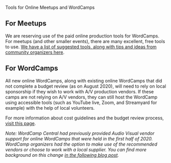 Tools for Online Meetups and WordCamps

<!-- wp:heading -->
<h2>For Meetups</h2>
<!-- /wp:heading -->

<!-- wp:paragraph -->
<p>We are reserving use of the paid online production tools for WordCamps. For meetups (and other smaller events), there are many excellent, free tools to use. <a href="https://make.wordpress.org/community/handbook/meetup-organizer/resources/organizing-virtual-events/">We have a list of suggested tools, along with tips and ideas from community organizers here</a>.</p>
<!-- /wp:paragraph -->

<!-- wp:heading -->
<h2>For WordCamps</h2>
<!-- /wp:heading -->

<!-- wp:paragraph -->
<p>All new online WordCamps, along with existing online WordCamps that did not complete a budget review (as on August 2020),  will need to rely on local sponsorship if they wish to work with A/V production vendors. If these camps are not relying on A/V vendors, they can still host the WordCamp using accessible tools (such as YouTube live, Zoom, and Streamyard for example) with the help of local volunteers. </p>
<!-- /wp:paragraph -->

<!-- wp:paragraph -->
<p>For more information about cost guidelines and the budget review process, <a href="https://make.wordpress.org/community/handbook/virtual-events/online-wordcamp-cost-guidelines-and-the-budget-review-process/">visit this page</a>.</p>
<!-- /wp:paragraph -->

<!-- wp:paragraph -->
<p><em>Note: WordCamp Central had previously provided Audio Visual vendor support for online WordCamps that were held in the first half of 2020. WordCamp organizers had the option to make use of the recommended vendors or choose to work with a local supplier. You can find more background on this change <a href="https://make.wordpress.org/community/2020/07/23/moving-forward-with-online-events/">in the following blog post</a>.</em></p>
<!-- /wp:paragraph -->

<!-- wp:paragraph -->
<p><br></p>
<!-- /wp:paragraph -->